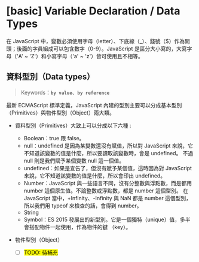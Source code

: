 # [basic] Variable Declaration / Data Types

在 JavaScript 中，變數必須使用字母（letter）、下底線（\_）、錢號（$）作為開頭；後面的字員組成可以包含數字（0-9）。JavaScript 是區分大小寫的，大寫字母（'A' ~ 'Z'）和小寫字母（'a' ~ 'z'）皆可使用且不相等。

## 資料型別（Data types）

> Keywords：**`by value`**、**`by reference`** <br>

最新 ECMAScript 標準定義，JavaScript 內建的型別主要可以分成基本型別（Primitives）與物件型別（Object）兩大類。

- 資料型別（Primitives）大致上可以分成以下六種 :

  - Boolean：true 跟 false。
  - null：undefined 是因為某變數還沒有賦值，所以對 JavaScript 來說，它不知道該變數的值是什麼，所以要讀取該變數時，會是 undefined。
    不過 null 則是我們賦予某個變數 null 這一個值。
  - undefined：如果是宣告了，但沒有賦予某個值，這時因為對 JavaScript 來說，它不知道該變數的值是什麼，所以會印出 undefined。
  - Number：JavaScript 與一些語言不同，沒有分整數與浮點數，而是都用 number 這個原生值。不論整數或浮點數，都是 number 這個型別。
    在 JavaScript 當中，+Infinity、-Infinity 與 NaN 都是 number 這個型別，所以我們用 typeof 來檢查的話，會得到 number。
  - String
  - Symbol：ES 2015 發展出的新型別。它是一個獨特（unique）值，多半會搭配物件一起使用，作為物件的鍵 （key）。

- 物件型別（Object）
  - [ ] <mark>TODO: 待補充</mark>
